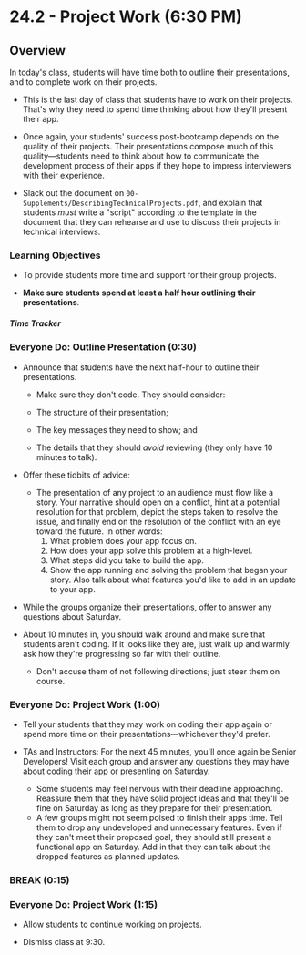 # 24.2 - Project Work (6:30 PM)

## Overview

In today's class, students will have time both to outline their presentations, and to complete work on their projects.

- This is the last day of class that students have to work on their projects. That's why they need to spend time thinking about how they'll present their app.

- Once again, your students' success post-bootcamp depends on the quality of their projects. Their presentations compose much of this quality—students need to think about how to communicate the development process of their apps if they hope to impress interviewers with their experience.

- Slack out the document on `00-Supplements/DescribingTechnicalProjects.pdf`, and explain that students _must_ write a "script" according to the template in the document that they can rehearse and use to discuss their projects in technical interviews.

### Learning Objectives

- To provide students more time and support for their group projects.

- **Make sure students spend at least a half hour outlining their presentations**.

##### Time Tracker

### Everyone Do: Outline Presentation (0:30)

- Announce that students have the next half-hour to outline their presentations.

  - Make sure they don't code. They should consider:

  - The structure of their presentation;
  - The key messages they need to show; and
  - The details that they should _avoid_ reviewing (they only have 10 minutes to talk).

- Offer these tidbits of advice:

  - The presentation of any project to an audience must flow like a story. Your narrative should open on a conflict, hint at a potential resolution for that problem, depict the steps taken to resolve the issue, and finally end on the resolution of the conflict with an eye toward the future. In other words:
    1. What problem does your app focus on.
    2. How does your app solve this problem at a high-level.
    3. What steps did you take to build the app.
    4. Show the app running and solving the problem that began your story. Also talk about what features you'd like to add in an update to your app.

- While the groups organize their presentations, offer to answer any questions about Saturday.

- About 10 minutes in, you should walk around and make sure that students aren't coding. If it looks like they are, just walk up and warmly ask how they're progressing so far with their outline.

  - Don't accuse them of not following directions; just steer them on course.

### Everyone Do: Project Work (1:00)

- Tell your students that they may work on coding their app again or spend more time on their presentations—whichever they'd prefer.

- TAs and Instructors: For the next 45 minutes, you'll once again be Senior Developers! Visit each group and answer any questions they may have about coding their app or presenting on Saturday.
  - Some students may feel nervous with their deadline approaching. Reassure them that they have solid project ideas and that they'll be fine on Saturday as long as they prepare for their presentation.
  - A few groups might not seem poised to finish their apps time. Tell them to drop any undeveloped and unnecessary features. Even if they can't meet their proposed goal, they should still present a functional app on Saturday. Add in that they can talk about the dropped features as planned updates.

### BREAK (0:15)

### Everyone Do: Project Work (1:15)

- Allow students to continue working on projects.

- Dismiss class at 9:30.
